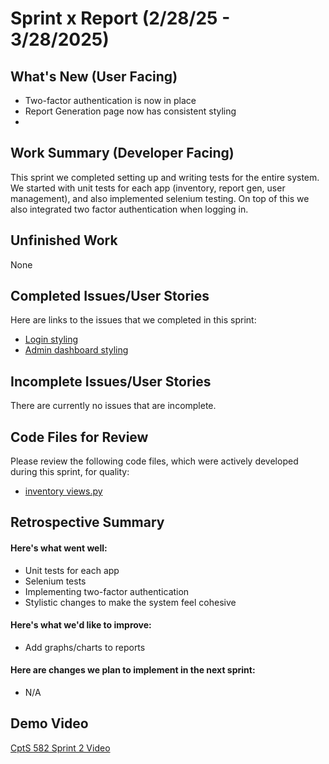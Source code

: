 # Sprint x Report (2/28/25 - 3/28/2025)
## What's New (User Facing)
* Two-factor authentication is now in place
* Report Generation page now has consistent styling
* 
## Work Summary (Developer Facing)
This sprint we completed setting up and writing tests for the entire system. We started with unit tests for each app (inventory, report gen, user management), and also implemented selenium testing. On top of this we also integrated two factor authentication when logging in.
## Unfinished Work
None
## Completed Issues/User Stories
Here are links to the issues that we completed in this sprint:
* [Login styling](https://github.com/tbergdahl/InventoryManagement/issues/11)
* [Admin dashboard styling](https://github.com/tbergdahl/InventoryManagement/issues/13)

## Incomplete Issues/User Stories
There are currently no issues that are incomplete.
## Code Files for Review
Please review the following code files, which were actively developed during this
sprint, for quality:
* [inventory views.py](https://github.com/tbergdahl/InventoryManagement/blob/main/apps/inventory/views.py) 
## Retrospective Summary
#### Here's what went well:
* Unit tests for each app
* Selenium tests
* Implementing two-factor authentication
* Stylistic changes to make the system feel cohesive
  
#### Here's what we'd like to improve:
* Add graphs/charts to reports
#### Here are changes we plan to implement in the next sprint:
* N/A
## Demo Video
[CptS 582 Sprint 2 Video](https://youtu.be/6mVaMp5jLGo)



